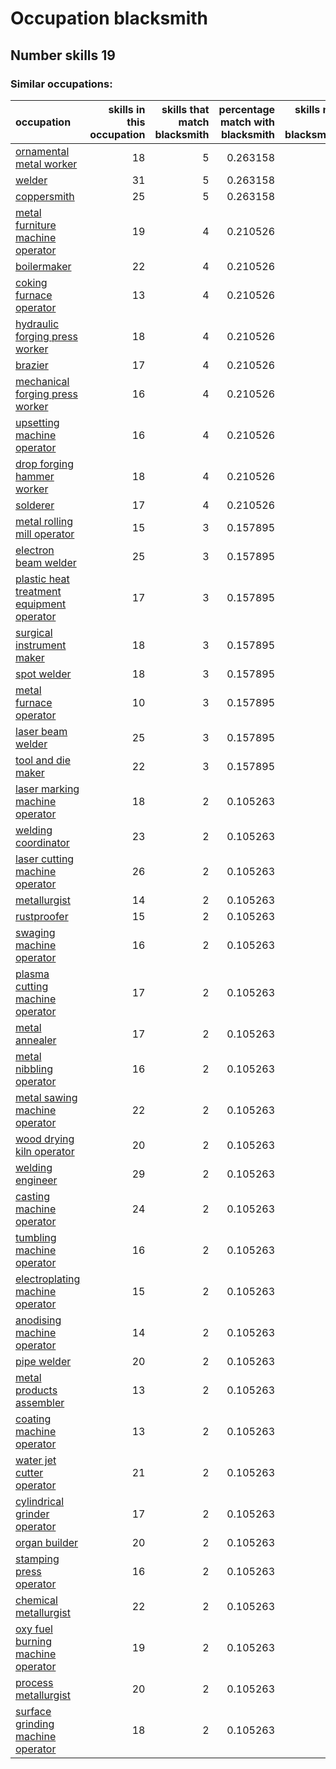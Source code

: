 # Occupation blacksmith
## Number skills 19
### Similar occupations:
| occupation                                                                                |   skills in this occupation |   skills that match blacksmith |   percentage match with blacksmith |   skills not in blacksmith |
|:------------------------------------------------------------------------------------------|----------------------------:|-------------------------------:|-----------------------------------:|---------------------------:|
| [ornamental metal worker](ornamental_metal_worker.md)                                     |                          18 |                              5 |                           0.263158 |                         13 |
| [welder](welder.md)                                                                       |                          31 |                              5 |                           0.263158 |                         26 |
| [coppersmith](coppersmith.md)                                                             |                          25 |                              5 |                           0.263158 |                         20 |
| [metal furniture machine operator](metal_furniture_machine_operator.md)                   |                          19 |                              4 |                           0.210526 |                         15 |
| [boilermaker](boilermaker.md)                                                             |                          22 |                              4 |                           0.210526 |                         18 |
| [coking furnace operator](coking_furnace_operator.md)                                     |                          13 |                              4 |                           0.210526 |                          9 |
| [hydraulic forging press worker](hydraulic_forging_press_worker.md)                       |                          18 |                              4 |                           0.210526 |                         14 |
| [brazier](brazier.md)                                                                     |                          17 |                              4 |                           0.210526 |                         13 |
| [mechanical forging press worker](mechanical_forging_press_worker.md)                     |                          16 |                              4 |                           0.210526 |                         12 |
| [upsetting machine operator](upsetting_machine_operator.md)                               |                          16 |                              4 |                           0.210526 |                         12 |
| [drop forging hammer worker](drop_forging_hammer_worker.md)                               |                          18 |                              4 |                           0.210526 |                         14 |
| [solderer](solderer.md)                                                                   |                          17 |                              4 |                           0.210526 |                         13 |
| [metal rolling mill operator](metal_rolling_mill_operator.md)                             |                          15 |                              3 |                           0.157895 |                         12 |
| [electron beam welder](electron_beam_welder.md)                                           |                          25 |                              3 |                           0.157895 |                         22 |
| [plastic heat treatment equipment operator](plastic_heat_treatment_equipment_operator.md) |                          17 |                              3 |                           0.157895 |                         14 |
| [surgical instrument maker](surgical_instrument_maker.md)                                 |                          18 |                              3 |                           0.157895 |                         15 |
| [spot welder](spot_welder.md)                                                             |                          18 |                              3 |                           0.157895 |                         15 |
| [metal furnace operator](metal_furnace_operator.md)                                       |                          10 |                              3 |                           0.157895 |                          7 |
| [laser beam welder](laser_beam_welder.md)                                                 |                          25 |                              3 |                           0.157895 |                         22 |
| [tool and die maker](tool_and_die_maker.md)                                               |                          22 |                              3 |                           0.157895 |                         19 |
| [laser marking machine operator](laser_marking_machine_operator.md)                       |                          18 |                              2 |                           0.105263 |                         16 |
| [welding coordinator](welding_coordinator.md)                                             |                          23 |                              2 |                           0.105263 |                         21 |
| [laser cutting machine operator](laser_cutting_machine_operator.md)                       |                          26 |                              2 |                           0.105263 |                         24 |
| [metallurgist](metallurgist.md)                                                           |                          14 |                              2 |                           0.105263 |                         12 |
| [rustproofer](rustproofer.md)                                                             |                          15 |                              2 |                           0.105263 |                         13 |
| [swaging machine operator](swaging_machine_operator.md)                                   |                          16 |                              2 |                           0.105263 |                         14 |
| [plasma cutting machine operator](plasma_cutting_machine_operator.md)                     |                          17 |                              2 |                           0.105263 |                         15 |
| [metal annealer](metal_annealer.md)                                                       |                          17 |                              2 |                           0.105263 |                         15 |
| [metal nibbling operator](metal_nibbling_operator.md)                                     |                          16 |                              2 |                           0.105263 |                         14 |
| [metal sawing machine operator](metal_sawing_machine_operator.md)                         |                          22 |                              2 |                           0.105263 |                         20 |
| [wood drying kiln operator](wood_drying_kiln_operator.md)                                 |                          20 |                              2 |                           0.105263 |                         18 |
| [welding engineer](welding_engineer.md)                                                   |                          29 |                              2 |                           0.105263 |                         27 |
| [casting machine operator](casting_machine_operator.md)                                   |                          24 |                              2 |                           0.105263 |                         22 |
| [tumbling machine operator](tumbling_machine_operator.md)                                 |                          16 |                              2 |                           0.105263 |                         14 |
| [electroplating machine operator](electroplating_machine_operator.md)                     |                          15 |                              2 |                           0.105263 |                         13 |
| [anodising machine operator](anodising_machine_operator.md)                               |                          14 |                              2 |                           0.105263 |                         12 |
| [pipe welder](pipe_welder.md)                                                             |                          20 |                              2 |                           0.105263 |                         18 |
| [metal products assembler](metal_products_assembler.md)                                   |                          13 |                              2 |                           0.105263 |                         11 |
| [coating machine operator](coating_machine_operator.md)                                   |                          13 |                              2 |                           0.105263 |                         11 |
| [water jet cutter operator](water_jet_cutter_operator.md)                                 |                          21 |                              2 |                           0.105263 |                         19 |
| [cylindrical grinder operator](cylindrical_grinder_operator.md)                           |                          17 |                              2 |                           0.105263 |                         15 |
| [organ builder](organ_builder.md)                                                         |                          20 |                              2 |                           0.105263 |                         18 |
| [stamping press operator](stamping_press_operator.md)                                     |                          16 |                              2 |                           0.105263 |                         14 |
| [chemical metallurgist](chemical_metallurgist.md)                                         |                          22 |                              2 |                           0.105263 |                         20 |
| [oxy fuel burning machine operator](oxy_fuel_burning_machine_operator.md)                 |                          19 |                              2 |                           0.105263 |                         17 |
| [process metallurgist](process_metallurgist.md)                                           |                          20 |                              2 |                           0.105263 |                         18 |
| [surface grinding machine operator](surface_grinding_machine_operator.md)                 |                          18 |                              2 |                           0.105263 |                         16 |
